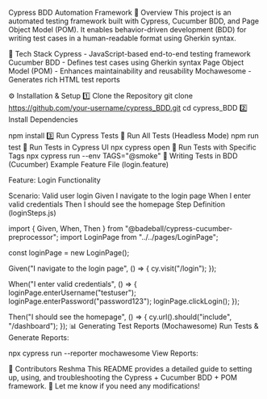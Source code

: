 Cypress BDD Automation Framework
🚀 Overview
This project is an automated testing framework built with Cypress, Cucumber BDD, and Page Object Model (POM).
It enables behavior-driven development (BDD) for writing test cases in a human-readable format using Gherkin syntax.

📌 Tech Stack
Cypress - JavaScript-based end-to-end testing framework
Cucumber BDD - Defines test cases using Gherkin syntax
Page Object Model (POM) - Enhances maintainability and reusability
Mochawesome - Generates rich HTML test reports

⚙️ Installation & Setup
1️⃣ Clone the Repository
git clone https://github.com/your-username/cypress_BDD.git
cd cypress_BDD
2️⃣ Install Dependencies

npm install
3️⃣ Run Cypress Tests
📌 Run All Tests (Headless Mode)
npm run test
📌 Run Tests in Cypress UI
npx cypress open
📌 Run Tests with Specific Tags
npx cypress run --env TAGS="@smoke"
📝 Writing Tests in BDD (Cucumber)
Example Feature File (login.feature)

Feature: Login Functionality

  Scenario: Valid user login
    Given I navigate to the login page
    When I enter valid credentials
    Then I should see the homepage
Step Definition (loginSteps.js)

import { Given, When, Then } from "@badeball/cypress-cucumber-preprocessor";
import LoginPage from "../../pages/LoginPage";

const loginPage = new LoginPage();

Given("I navigate to the login page", () => {
  cy.visit("/login");
});

When("I enter valid credentials", () => {
  loginPage.enterUsername("testuser");
  loginPage.enterPassword("password123");
  loginPage.clickLogin();
});

Then("I should see the homepage", () => {
  cy.url().should("include", "/dashboard");
});
📊 Generating Test Reports (Mochawesome)
Run Tests & Generate Reports:

npx cypress run --reporter mochawesome
View Reports:

🙌 Contributors
Reshma
This README provides a detailed guide to setting up, using, and troubleshooting the Cypress + Cucumber BDD + POM framework. 🚀 Let me know if you need any modifications! 

